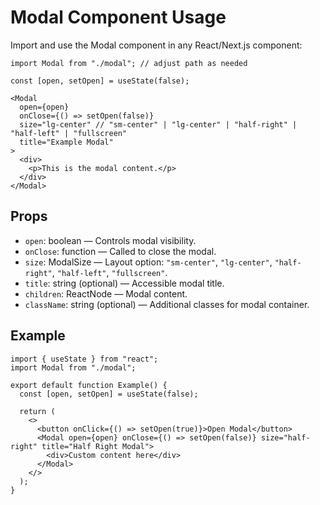# Modal Component Usage

Import and use the Modal component in any React/Next.js component:

```tsx
import Modal from "./modal"; // adjust path as needed

const [open, setOpen] = useState(false);

<Modal
  open={open}
  onClose={() => setOpen(false)}
  size="lg-center" // "sm-center" | "lg-center" | "half-right" | "half-left" | "fullscreen"
  title="Example Modal"
>
  <div>
    <p>This is the modal content.</p>
  </div>
</Modal>
```

## Props

- `open`: boolean — Controls modal visibility.
- `onClose`: function — Called to close the modal.
- `size`: ModalSize — Layout option: `"sm-center"`, `"lg-center"`, `"half-right"`, `"half-left"`, `"fullscreen"`.
- `title`: string (optional) — Accessible modal title.
- `children`: ReactNode — Modal content.
- `className`: string (optional) — Additional classes for modal container.

## Example

```tsx
import { useState } from "react";
import Modal from "./modal";

export default function Example() {
  const [open, setOpen] = useState(false);

  return (
    <>
      <button onClick={() => setOpen(true)}>Open Modal</button>
      <Modal open={open} onClose={() => setOpen(false)} size="half-right" title="Half Right Modal">
        <div>Custom content here</div>
      </Modal>
    </>
  );
}
